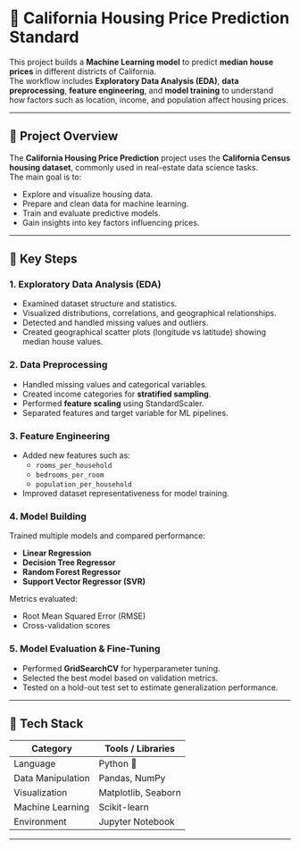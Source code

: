 # 🏡 California Housing Price Prediction Standard

This project builds a **Machine Learning model** to predict **median house prices** in different districts of California.  
The workflow includes **Exploratory Data Analysis (EDA)**, **data preprocessing**, **feature engineering**, and **model training** to understand how factors such as location, income, and population affect housing prices.

---

## 📘 Project Overview

The **California Housing Price Prediction** project uses the **California Census housing dataset**, commonly used in real-estate data science tasks.  
The main goal is to:
- Explore and visualize housing data.
- Prepare and clean data for machine learning.
- Train and evaluate predictive models.
- Gain insights into key factors influencing prices.

---

## 🧠 Key Steps

### 1. Exploratory Data Analysis (EDA)
- Examined dataset structure and statistics.
- Visualized distributions, correlations, and geographical relationships.
- Detected and handled missing values and outliers.
- Created geographical scatter plots (longitude vs latitude) showing median house values.

### 2. Data Preprocessing
- Handled missing values and categorical variables.
- Created income categories for **stratified sampling**.
- Performed **feature scaling** using StandardScaler.
- Separated features and target variable for ML pipelines.

### 3. Feature Engineering
- Added new features such as:
  - `rooms_per_household`
  - `bedrooms_per_room`
  - `population_per_household`
- Improved dataset representativeness for model training.

### 4. Model Building
Trained multiple models and compared performance:
- **Linear Regression**
- **Decision Tree Regressor**
- **Random Forest Regressor**
- **Support Vector Regressor (SVR)**

Metrics evaluated:
- Root Mean Squared Error (RMSE)
- Cross-validation scores

### 5. Model Evaluation & Fine-Tuning
- Performed **GridSearchCV** for hyperparameter tuning.
- Selected the best model based on validation metrics.
- Tested on a hold-out test set to estimate generalization performance.

---

## 🧩 Tech Stack

| Category | Tools / Libraries |
|-----------|------------------|
| Language | Python 🐍 |
| Data Manipulation | Pandas, NumPy |
| Visualization | Matplotlib, Seaborn |
| Machine Learning | Scikit-learn |
| Environment | Jupyter Notebook |

---



